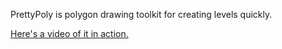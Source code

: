 PrettyPoly is polygon drawing toolkit for creating levels quickly.

[Here's a video of it in action.](http://youtu.be/bSTxYzsoYc4?t=30)